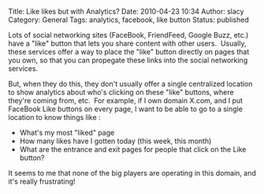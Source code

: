 Title: Like likes but with Analytics?
Date: 2010-04-23 10:34
Author: slacy
Category: General
Tags: analytics, facebook, like button
Status: published

Lots of social networking sites (FaceBook, FriendFeed, Google Buzz,
etc.) have a "like" button that lets you share content with other
users.  Usually, these services offer a way to place the "like" button
directly on pages that you own, so that you can propegate these links
into the social networking services.

But, when they do this, they don't usually offer a single centralized
location to show analytics about who's clicking on these "like" buttons,
where they're coming from, etc.  For example, if I own domain X.com, and
I put FaceBook Like buttons on every page, I want to be able to go to a
single location to know things like :

-   What's my most "liked" page
-   How many likes have I gotten today (this week, this month)
-   What are the entrance and exit pages for people that click on the
    Like button?

It seems to me that none of the big players are operating in this
domain, and it's really frustrating!
